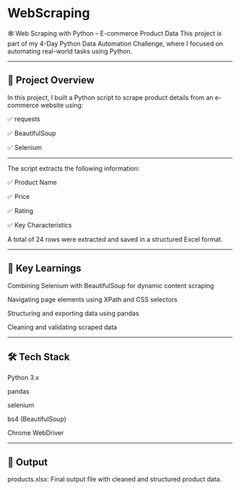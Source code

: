 # WebScraping
🕸️ Web Scraping with Python – E-commerce Product Data
This project is part of my 4-Day Python Data Automation Challenge, where I focused on automating real-world tasks using Python.

---
## 📌 Project Overview
In this project, I built a Python script to scrape product details from an e-commerce website using:

✅ requests

✅ BeautifulSoup

✅ Selenium

---
The script extracts the following information:

✅ Product Name

✅ Price

✅ Rating

✅ Key Characteristics

A total of 24 rows were extracted and saved in a structured Excel format.

---
## 🧠 Key Learnings
Combining Selenium with BeautifulSoup for dynamic content scraping

Navigating page elements using XPath and CSS selectors

Structuring and exporting data using pandas

Cleaning and validating scraped data

---
## 🛠️ Tech Stack
Python 3.x

pandas

selenium

bs4 (BeautifulSoup)

Chrome WebDriver

---
## 📂 Output
products.xlsx: Final output file with cleaned and structured product data.

